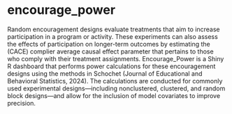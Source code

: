 # encourage_power
Random encouragement designs evaluate treatments that aim to increase participation in a program or activity. These experiments can also assess the effects of participation on longer-term outcomes by estimating the (CACE) complier average causal effect parameter that pertains to those who comply with their treatment assignments. Encourage_Power is a Shiny R dashboard that performs power calculations for these encouragement designs using the methods in Schochet (Journal of Educational and Behavioral Statistics, 2024). The calculations are conducted for commonly used experimental designs—including nonclustered, clustered, and random block designs—and allow for the inclusion of model covariates to improve precision.
